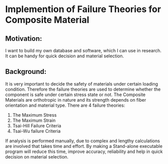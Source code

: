 # Implemention of Failure Theories for Composite Material


## Motivation:
I want to build my own database and software, which I can use in 
research. It can be handy for quick decision and material selection.

## Background:
It is very important to decide the safety of materials under certain
loading condition. Therefore the failure theories are used to determine whether the component is safe under certain
stress state or not. 
The Composite Materials are orthotropic in nature and its strength depends on fiber orientation and
material type. There are 4 failure theories:

1. The Maximum Stress
2. The Maximum Strain
3. Tsai-Hill Failure Criteria
4. Tsai-Wu failure Criteria

If analysis is performed manually, due to complex and lengthy calculations are involved
that takes time and effort. By making a Stand-alone executable program will reduce this time, improve accuracy, reliability and help in quick decision on material
selection.